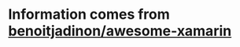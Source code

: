 # Information comes from [benoitjadinon/awesome-xamarin](https://github.com/benoitjadinon/awesome-xamarin)

